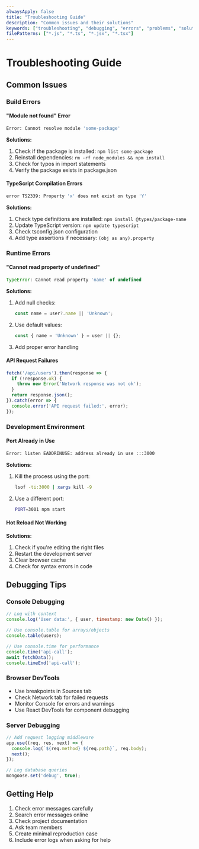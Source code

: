 ```yaml
---
alwaysApply: false
title: "Troubleshooting Guide"
description: "Common issues and their solutions"
keywords: ["troubleshooting", "debugging", "errors", "problems", "solutions"]
filePatterns: ["*.js", "*.ts", "*.jsx", "*.tsx"]
---
```


# Troubleshooting Guide

## Common Issues

### Build Errors

#### "Module not found" Error
```bash
Error: Cannot resolve module 'some-package'
```

**Solutions:**
1. Check if the package is installed: `npm list some-package`
2. Reinstall dependencies: `rm -rf node_modules && npm install`
3. Check for typos in import statements
4. Verify the package exists in package.json

#### TypeScript Compilation Errors
```bash
error TS2339: Property 'x' does not exist on type 'Y'
```

**Solutions:**
1. Check type definitions are installed: `npm install @types/package-name`
2. Update TypeScript version: `npm update typescript`
3. Check tsconfig.json configuration
4. Add type assertions if necessary: `(obj as any).property`

### Runtime Errors

#### "Cannot read property of undefined"
```javascript
TypeError: Cannot read property 'name' of undefined
```

**Solutions:**
1. Add null checks:
   ```javascript
   const name = user?.name || 'Unknown';
   ```
2. Use default values:
   ```javascript
   const { name = 'Unknown' } = user || {};
   ```
3. Add proper error handling

#### API Request Failures
```javascript
fetch('/api/users').then(response => {
  if (!response.ok) {
    throw new Error('Network response was not ok');
  }
  return response.json();
}).catch(error => {
  console.error('API request failed:', error);
});
```

### Development Environment

#### Port Already in Use
```bash
Error: listen EADDRINUSE: address already in use :::3000
```

**Solutions:**
1. Kill the process using the port:
   ```bash
   lsof -ti:3000 | xargs kill -9
   ```
2. Use a different port:
   ```bash
   PORT=3001 npm start
   ```

#### Hot Reload Not Working
**Solutions:**
1. Check if you're editing the right files
2. Restart the development server
3. Clear browser cache
4. Check for syntax errors in code

## Debugging Tips

### Console Debugging
```javascript
// Log with context
console.log('User data:', { user, timestamp: new Date() });

// Use console.table for arrays/objects
console.table(users);

// Use console.time for performance
console.time('api-call');
await fetchData();
console.timeEnd('api-call');
```

### Browser DevTools
- Use breakpoints in Sources tab
- Check Network tab for failed requests
- Monitor Console for errors and warnings
- Use React DevTools for component debugging

### Server Debugging
```javascript
// Add request logging middleware
app.use((req, res, next) => {
  console.log(`${req.method} ${req.path}`, req.body);
  next();
});

// Log database queries
mongoose.set('debug', true);
```

## Getting Help

1. Check error messages carefully
2. Search error messages online
3. Check project documentation
4. Ask team members
5. Create minimal reproduction case
6. Include error logs when asking for help
